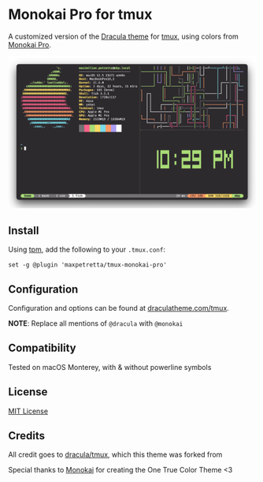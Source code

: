 # Monokai Pro for tmux

A customized version of the [Dracula theme](https://github.com/dracula/tmux) for [tmux](https://github.com/tmux/tmux/wiki), using colors from [Monokai Pro](https://monokai.pro/).

![Screenshot](./screenshot.png)

## Install

Using [tpm](https://github.com/tmux-plugins/tpm), add the following to your `.tmux.conf`:

```
set -g @plugin 'maxpetretta/tmux-monokai-pro'
```

## Configuration

Configuration and options can be found at [draculatheme.com/tmux](https://draculatheme.com/tmux).

**NOTE**: Replace all mentions of `@dracula` with `@monokai`

## Compatibility

Tested on macOS Monterey, with & without powerline symbols

## License

[MIT License](./LICENSE)

## Credits

All credit goes to [dracula/tmux](https://github.com/dracula/tmux), which this theme was forked from

Special thanks to [Monokai](https://monokai.nl/) for creating the One True Color Theme <3
